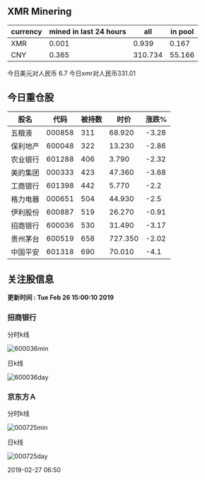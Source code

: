 ## XMR Minering

|currency|mined in last 24 hours|all|in pool|
|---|---|---|---|
|XMR|0.001|0.939|0.167|
|CNY|0.365|310.734|55.166|

今日美元对人民币 6.7	今日xmr对人民币331.01


## 今日重仓股 

|股名|代码|被持数|时价|涨跌%|
|---|---|---|---|---|
|五粮液|000858|311|68.920|-3.28|
|保利地产|600048|322|13.230|-2.86|
|农业银行|601288|406|3.790|-2.32|
|美的集团|000333|423|47.360|-3.68|
|工商银行|601398|442|5.770|-2.2|
|格力电器|000651|504|44.930|-2.5|
|伊利股份|600887|519|26.270|-0.91|
|招商银行|600036|530|31.490|-3.17|
|贵州茅台|600519|658|727.350|-2.02|
|中国平安|601318|690|70.010|-4.1|

## 关注股信息
**更新时间 : Tue Feb 26 15:00:10 2019**
### 招商银行 
分时k线

![600036min](http://image.sinajs.cn/newchart/min/n/sh600036.gif)

日k线

![600036day](http://image.sinajs.cn/newchart/daily/n/sh600036.gif)

### 京东方Ａ 
分时k线

![000725min](http://image.sinajs.cn/newchart/min/n/sz000725.gif)

日k线

![000725day](http://image.sinajs.cn/newchart/daily/n/sz000725.gif)

2019-02-27 06:50